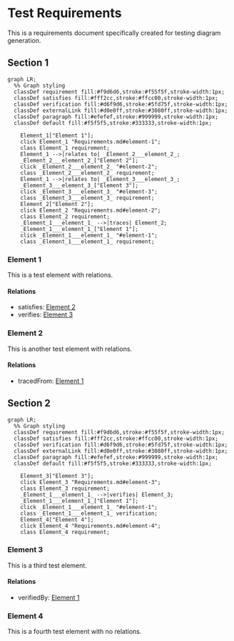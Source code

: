# Test Requirements

This is a requirements document specifically created for testing diagram generation.

## Section 1

```mermaid
graph LR;
  %% Graph styling
  classDef requirement fill:#f9d6d6,stroke:#f55f5f,stroke-width:1px;
  classDef satisfies fill:#fff2cc,stroke:#ffcc00,stroke-width:1px;
  classDef verification fill:#d6f9d6,stroke:#5fd75f,stroke-width:1px;
  classDef externalLink fill:#d0e0ff,stroke:#3080ff,stroke-width:1px;
  classDef paragraph fill:#efefef,stroke:#999999,stroke-width:1px;
  classDef default fill:#f5f5f5,stroke:#333333,stroke-width:1px;

    Element_1["Element 1"];
    click Element_1 "Requirements.md#element-1";
    class Element_1 requirement;
    Element_1 -->|relates to| _Element_2___element_2_;
    _Element_2___element_2_["Element 2"];
    click _Element_2___element_2_ "#element-2";
    class _Element_2___element_2_ requirement;
    Element_1 -->|relates to| _Element_3___element_3_;
    _Element_3___element_3_["Element 3"];
    click _Element_3___element_3_ "#element-3";
    class _Element_3___element_3_ requirement;
    Element_2["Element 2"];
    click Element_2 "Requirements.md#element-2";
    class Element_2 requirement;
    _Element_1___element_1_ -->|traces| Element_2;
    _Element_1___element_1_["Element 1"];
    click _Element_1___element_1_ "#element-1";
    class _Element_1___element_1_ requirement;
```


### Element 1

This is a test element with relations.

#### Relations
  * satisfies: [Element 2](#element-2)
  * verifies: [Element 3](#element-3)

### Element 2

This is another test element with relations.

#### Relations
  * tracedFrom: [Element 1](#element-1)

## Section 2

```mermaid
graph LR;
  %% Graph styling
  classDef requirement fill:#f9d6d6,stroke:#f55f5f,stroke-width:1px;
  classDef satisfies fill:#fff2cc,stroke:#ffcc00,stroke-width:1px;
  classDef verification fill:#d6f9d6,stroke:#5fd75f,stroke-width:1px;
  classDef externalLink fill:#d0e0ff,stroke:#3080ff,stroke-width:1px;
  classDef paragraph fill:#efefef,stroke:#999999,stroke-width:1px;
  classDef default fill:#f5f5f5,stroke:#333333,stroke-width:1px;

    Element_3["Element 3"];
    click Element_3 "Requirements.md#element-3";
    class Element_3 requirement;
    _Element_1___element_1_ -->|verifies| Element_3;
    _Element_1___element_1_["Element 1"];
    click _Element_1___element_1_ "#element-1";
    class _Element_1___element_1_ verification;
    Element_4["Element 4"];
    click Element_4 "Requirements.md#element-4";
    class Element_4 requirement;
```


### Element 3

This is a third test element.

#### Relations
  * verifiedBy: [Element 1](#element-1)

### Element 4

This is a fourth test element with no relations.
